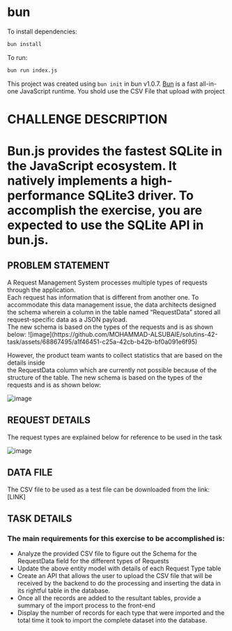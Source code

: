# bun

To install dependencies:

```bash
bun install
```

To run:

```bash
bun run index.js
```

This project was created using `bun init` in bun v1.0.7. [Bun](https://bun.sh) is a fast all-in-one JavaScript runtime. 
You shold use the CSV File that upload with project
<h1>CHALLENGE DESCRIPTION
<h1>
  Bun.js provides the fastest SQLite in the JavaScript ecosystem. It natively implements a high-performance SQLite3 driver. To accomplish the exercise, you are expected to use the SQLite API in bun.js.

<h2>PROBLEM STATEMENT 
</h2>
A Request Management System processes multiple types of requests through the application.<br/> Each request has information that is different from another one. To accommodate this data management issue, the data architects designed the schema wherein a column in the table named “RequestData” stored all request-specific data as a JSON payload.<br/> The new schema is based on the types of the requests and is as shown below:
![image](https://github.com/MOHAMMAD-ALSUBAIE/solutins-42-task/assets/68867495/a1f46451-c25a-42cb-b42b-bf0a091e6f95)


However, the product team wants to collect statistics that are based on the details inside <br> the RequestData column which are currently not possible because of the structure of the table. The new schema is based on the types of the requests and is as shown below:

![image](https://github.com/MOHAMMAD-ALSUBAIE/solutins-42-task/assets/68867495/eed97461-e1cd-49ce-891b-6fb5123c4c29)


<h2>REQUEST DETAILS
</h2>
The request types are explained below for reference to be used in the task

![image](https://github.com/MOHAMMAD-ALSUBAIE/solutins-42-task/assets/68867495/01571c75-b002-420d-98b4-4edf6d06067a)


<h2>DATA FILE 
</h2>
The CSV file to be used as a test file can be downloaded from the link: <a herf="">[LINK]<a/>

<h2>TASK DETAILS</h2>

<h3>The main requirements for this exercise to be accomplished is:</h3>

   - Analyze the provided CSV file to figure out the Schema for the RequestData field for the different types of Requests
   - Update the above entity model with details of each Request Type table
   - Create an API that allows the user to upload the CSV file that will be received by the backend to do the processing and inserting the data in its rightful table in the database.   
   - Once all the records are added to the resultant tables, provide a summary of the import process to the front-end
   - Display the number of records for each type that were imported and the total time it took to import the complete dataset into the database. 

